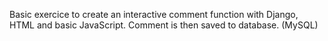Basic exercice to create an interactive comment function with Django, HTML and basic JavaScript. Comment is then saved to database. (MySQL)